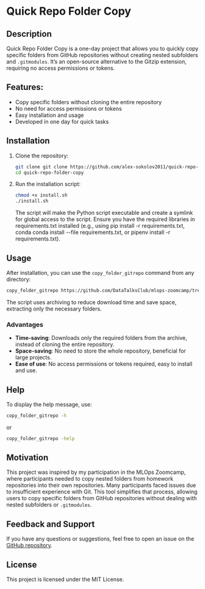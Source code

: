 # Quick Repo Folder Copy

## Description

Quick Repo Folder Copy is a one-day project that allows you to quickly copy specific folders from GitHub repositories without creating nested subfolders and `.gitmodules`. It’s an open-source alternative to the Gitzip extension, requiring no access permissions or tokens.

## Features:
- Copy specific folders without cloning the entire repository
- No need for access permissions or tokens
- Easy installation and usage
- Developed in one day for quick tasks

## Installation

1. Clone the repository:

    ```sh
    git clone git clone https://github.com/alex-sokolov2011/quick-repo-folder-copy.git
    cd quick-repo-folder-copy
    ```

2. Run the installation script:

    ```sh
    chmod +x install.sh
    ./install.sh
    ```

    The script will make the Python script executable and create a symlink for global access to the script. Ensure you have the required libraries in requirements.txt installed (e.g., using pip install -r requirements.txt, conda conda install --file requirements.txt, or pipenv install -r requirements.txt).

## Usage

After installation, you can use the `copy_folder_gitrepo` command from any directory:

```sh
copy_folder_gitrepo https://github.com/DataTalksClub/mlops-zoomcamp/tree/main/cohorts/2024/06-best-practices
```

The script uses archiving to reduce download time and save space, extracting only the necessary folders.

### Advantages

- **Time-saving**: Downloads only the required folders from the archive, instead of cloning the entire repository.
- **Space-saving**: No need to store the whole repository, beneficial for large projects.
- **Ease of use**: No access permissions or tokens required, easy to install and use.


## Help
To display the help message, use:
```sh
copy_folder_gitrepo -h
```
or
```sh
copy_folder_gitrepo -help
```

## Motivation

This project was inspired by my participation in the MLOps Zoomcamp, where participants needed to copy nested folders from homework repositories into their own repositories. Many participants faced issues due to insufficient experience with Git. This tool simplifies that process, allowing users to copy specific folders from GitHub repositories without dealing with nested subfolders or `.gitmodules`.

## Feedback and Support

If you have any questions or suggestions, feel free to open an issue on the [GitHub repository](https://github.com/alex-sokolov2011/quick-repo-folder-copy).

## License

This project is licensed under the MIT License.